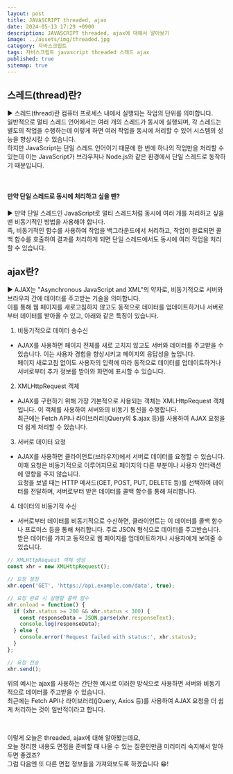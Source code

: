 ```yaml
---
layout: post
title: JAVASCRIPT threaded, ajax
date: 2024-05-13 17:29 +0900
description: JAVASCRIPT threaded, ajax에 대해서 알아보기
image: ../assets/img/threaded.jpg
category: 자바스크립트
tags: 자바스크립트 javascript threaded 스레드 ajax
published: true
sitemap: true
---
```


## 스레드(thread)란?

▶ 스레드(thread)란 컴퓨터 프로세스 내에서 실행되는 작업의 단위를 의미합니다.<br>
일반적으로 멀티 스레드 언어에서는 여러 개의 스레드가 동시에 실행되며, 각 스레드는 별도의 작업을 수행하는데 이렇게 하면 여러 작업을 동시에 처리할 수 있어 시스템의 성능을 향상시킬 수 있습니다.<br>
하지만 JavaScript는 단일 스레드 언어이기 때문에 한 번에 하나의 작업만을 처리할 수 있는데 이는 JavaScript가 브라우저나 Node.js와 같은 환경에서 단일 스레드로 동작하기 때문입니다.

<br>

#### 만약 단일 스레드로 동시에 처리하고 싶을 땐?

▶ 만약 단일 스레드인 JavaScript로 멀티 스레드처럼 동시에 여러 개를 처리하고 싶을 땐 비동기적인 방법을 사용해야 합니다.<br>
즉, 비동기적인 함수를 사용하여 작업을 백그라운드에서 처리하고, 작업이 완료되면 콜백 함수를 호출하여 결과를 처리하게 되면 단일 스레드에서도 동시에 여러 작업을 처리할 수 있습니다.
<br>

## ajax란?

▶ AJAX는 "Asynchronous JavaScript and XML"의 약자로, 비동기적으로 서버와 브라우저 간에 데이터를 주고받는 기술을 의미합니다.<br>
이를 통해 웹 페이지를 새로고침하지 않고도 동적으로 데이터를 업데이트하거나 서버로부터 데이터를 받아올 수 있고, 아래와 같은 특징이 있습니다.
<br>

1. 비동기적으로 데이터 송수신
- AJAX를 사용하면 페이지 전체를 새로 고치지 않고도 서버와 데이터를 주고받을 수 있습니다. 이는 사용자 경험을 향상시키고 페이지의 응답성을 높입니다.<br>
페이지 새로고침 없이도 사용자의 입력에 따라 동적으로 데이터를 업데이트하거나 서버로부터 추가 정보를 받아와 화면에 표시할 수 있습니다.

2. XMLHttpRequest 객체
- AJAX를 구현하기 위해 가장 기본적으로 사용되는 객체는 XMLHttpRequest 객체입니다. 이 객체를 사용하여 서버와의 비동기 통신을 수행합니다.<br>
최근에는 Fetch API나 라이브러리(jQuery의 $.ajax 등)를 사용하여 AJAX 요청을 더 쉽게 처리할 수 있습니다.

3. 서버로 데이터 요청
- AJAX를 사용하면 클라이언트(브라우저)에서 서버로 데이터를 요청할 수 있습니다. 이때 요청은 비동기적으로 이루어지므로 페이지의 다른 부분이나 사용자 인터랙션에 영향을 주지 않습니다.<br>
요청을 보낼 때는 HTTP 메서드(GET, POST, PUT, DELETE 등)를 선택하여 데이터를 전달하며, 서버로부터 받은 데이터를 콜백 함수를 통해 처리합니다.

4. 데이터의 비동기적 수신
- 서버로부터 데이터를 비동기적으로 수신하면, 클라이언트는 이 데이터를 콜백 함수나 프로미스 등을 통해 처리합니다. 주로 JSON 형식으로 데이터를 주고받습니다.<br>
받은 데이터를 가지고 동적으로 웹 페이지를 업데이트하거나 사용자에게 보여줄 수 있습니다.

````javascript
// XMLHttpRequest 객체 생성
const xhr = new XMLHttpRequest();

// 요청 설정
xhr.open('GET', 'https://api.example.com/data', true);

// 요청 완료 시 실행할 콜백 함수
xhr.onload = function() {
  if (xhr.status >= 200 && xhr.status < 300) {
    const responseData = JSON.parse(xhr.responseText);
    console.log(responseData);
  } else {
    console.error('Request failed with status:', xhr.status);
  }
};

// 요청 전송
xhr.send();
````

위의 예시는 ajax를 사용하는 간단한 예시로 이러한 방식으로 사용하면 서버와 비동기적으로 데이터를 주고받을 수 있습니다.<br>
최근에는 Fetch API나 라이브러리(jQuery, Axios 등)를 사용하여 AJAX 요청을 더 쉽게 처리하는 것이 일반적이라고 합니다.

<br>

이렇게 오늘은 threaded, ajax에 대해 알아봤는데요,<br>
오늘 정리한 내용도 면접을 준비할 때 나올 수 있는 질문인만큼 미리미리 숙지해서 알아두면 좋겠죠?<br>
그럼 다음엔 또 다른 면접 정보들을 가져와보도록 하겠습니다 😁!